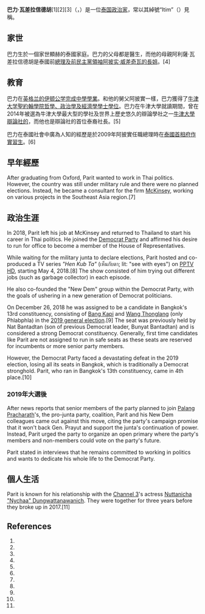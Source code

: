 **巴力·瓦差拉信德胡**\[1\]\[2\]\[3\]（，）是一位[泰国政治家](../Page/泰国.md "wikilink")，常以其綽號“Itim”（）見稱。

## 家世

巴力生於一個家世顯赫的泰國家庭。巴力的父母都是醫生，而他的母親阿利薩·瓦差拉信德胡是泰國前[總理及前](../Page/泰国总理列表.md "wikilink")[民主黨領袖](../Page/民主黨_\(泰國\).md "wikilink")[阿披实·威差奇瓦的長姐](../Page/阿披实·威差奇瓦.md "wikilink")。\[4\]

## 教育

巴力在[英格兰的](../Page/英格兰.md "wikilink")[伊顿公学完成中學學業](../Page/伊顿公学.md "wikilink")。和他的舅父阿披實一樣，巴力獲得了[牛津大学](../Page/牛津大学.md "wikilink")[聖約翰學院](../Page/牛津大學聖約翰學院.md "wikilink")[哲學、政治學及經濟學學士學位](../Page/哲學、政治學及經濟學.md "wikilink")。巴力在牛津大學就讀期間，曾在2014年被選為牛津大學最大型的學社及世界上歷史悠久的辯論學社之一[牛津大學辯論社的](../Page/牛津大學辯論社.md "wikilink")，而他也是辯論社的首位泰裔社長。\[5\]

巴力在泰國社會中廣為人知的經歷是於2009年阿披實任職總理時在[泰國首相府作實習生](../Page/泰國首相府.md "wikilink")。\[6\]

## 早年經歷

After graduating from Oxford, Parit wanted to work in Thai politics.
However, the country was still under military rule and there were no
planned elections. Instead, he became a consultant for the firm
[McKinsey](https://zh.wikipedia.org/wiki/McKinsey_&_Company "wikilink"),
working on various projects in the Southeast Asia region.\[7\]

## 政治生涯

In 2018, Parit left his job at McKinsey and returned to Thailand to
start his career in Thai politics. He joined the [Democrat
Party](https://zh.wikipedia.org/wiki/Democrat_Party_\(Thailand\) "wikilink")
and affirmed his desire to run for office to become a member of the
House of Representatives.

While waiting for the military junta to declare elections, Parit hosted
and co-produced a TV series *"Hen Kub Ta"* (เห็นกับตา; lit: "see with
eyes") on [PPTV HD](https://zh.wikipedia.org/wiki/PPTV_HD "wikilink"),
starting May 4, 2018.\[8\] The show consisted of him trying out
different jobs (such as garbage collector) in each episode.

He also co-founded the "New Dem" group within the Democrat Party, with
the goals of ushering in a new generation of Democrat politicians.

On December 26, 2018 he was assigned to be a candidate in Bangkok's 13rd
constituency, consisting of [Bang
Kapi](https://zh.wikipedia.org/wiki/Bang_Kapi "wikilink") and [Wang
Thonglang](https://zh.wikipedia.org/wiki/Wang_Thonglang "wikilink")
(only Phlabphla) in the [2019 general
election](https://zh.wikipedia.org/wiki/2019_Thai_general_election "wikilink").\[9\]
The seat was previously held by Nat Bantadtan (son of previous Democrat
leader, Bunyat Bantadtan) and is considered a strong Democrat
constituency. Generally, first time candidates like Parit are not
assigned to run in safe seats as these seats are reserved for incumbents
or more senior party members.

However, the Democrat Party faced a devastating defeat in the 2019
election, losing all its seats in Bangkok, which is traditionally a
Democrat stronghold. Parit, who ran in Bangkok's 13th constituency, came
in 4th place.\[10\]

### 2019年大選後

After news reports that senior members of the party planned to join
[Palang
Pracharath](https://zh.wikipedia.org/wiki/Palang_Pracharath_Party "wikilink")'s,
the pro-junta party, coalition, Parit and his New Dem colleagues came
out against this move, citing the party's campaign promise that it won't
back Gen. Prayut and support the junta's continuation of power. Instead,
Parit urged the party to organize an open primary where the party's
members and non-members could vote on the party's future.

Parit stated in interviews that he remains committed to working in
politics and wants to dedicate his whole life to the Democrat Party.

## 個人生活

Parit is known for his relationship with the [Channel
3](https://zh.wikipedia.org/wiki/Channel_3_\(Thailand\) "wikilink")'s
actress [Nuttanicha "Nychaa"
Dungwattanawanich](https://zh.wikipedia.org/wiki/Nuttanicha_Dungwattanawanich "wikilink").
They were together for three years before they broke up in 2017.\[11\]

## References

1.
2.
3.
4.
5.
6.
7.
8.
9.
10.
11.